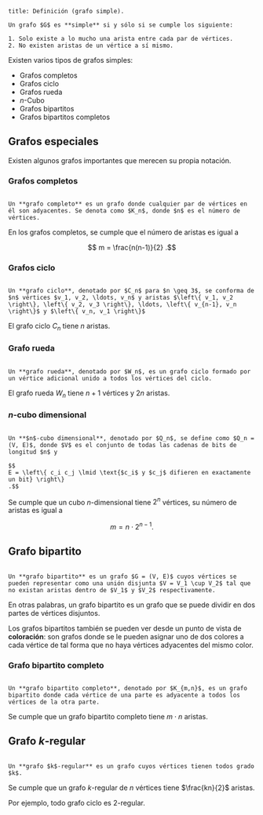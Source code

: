 ```ad-definition
title: Definición (grafo simple).

Un grafo $G$ es **simple** si y sólo si se cumple los siguiente:

1. Solo existe a lo mucho una arista entre cada par de vértices.
2. No existen aristas de un vértice a sí mismo.

```

Existen varios tipos de grafos simples:

- Grafos completos
- Grafos ciclo
- Grafos rueda
- $n$-Cubo
- Grafos bipartitos
- Grafos bipartitos completos

## Grafos especiales

Existen algunos grafos importantes que merecen su propia notación.

### Grafos completos

```ad-definition

Un **grafo completo** es un grafo donde cualquier par de vértices en él son adyacentes. Se denota como $K_n$, donde $n$ es el número de vértices.

```

En los grafos completos, se cumple que el número de aristas es igual a

$$
m = \frac{n(n-1)}{2}
.$$

### Grafos ciclo

```ad-definition

Un **grafo ciclo**, denotado por $C_n$ para $n \geq 3$, se conforma de $n$ vértices $v_1, v_2, \ldots, v_n$ y aristas $\left\{ v_1, v_2 \right\}, \left\{ v_2, v_3 \right\}, \ldots, \left\{ v_{n-1}, v_n \right\}$ y $\left\{ v_n, v_1 \right\}$

```

El grafo ciclo $C_n$ tiene $n$ aristas.

### Grafo rueda

```ad-definition

Un **grafo rueda**, denotado por $W_n$, es un grafo ciclo formado por un vértice adicional unido a todos los vértices del ciclo.

```

El grafo rueda $W_n$ tiene $n + 1$ vértices y $2n$ aristas.

### $n$-cubo dimensional

```ad-definition

Un **$n$-cubo dimensional**, denotado por $Q_n$, se define como $Q_n = (V, E)$, donde $V$ es el conjunto de todas las cadenas de bits de longitud $n$ y

$$
E = \left\{ c_i c_j \lmid \text{$c_i$ y $c_j$ difieren en exactamente un bit} \right\}
.$$

```

Se cumple que un cubo $n$-dimensional tiene $2^n$ vértices, su número de aristas es igual a

$$
m = n \cdot 2^{n-1}
.$$

## Grafo bipartito

```ad-definition

Un **grafo bipartito** es un grafo $G = (V, E)$ cuyos vértices se pueden representar como una unión disjunta $V = V_1 \cup V_2$ tal que no existan aristas dentro de $V_1$ y $V_2$ respectivamente.

```

En otras palabras, un grafo bipartito es un grafo que se puede dividir en dos partes de vértices disjuntos.

Los grafos bipartitos también se pueden ver desde un punto de vista de **coloración**: son grafos donde se le pueden asignar uno de dos colores a cada vértice de tal forma que no haya vértices adyacentes del mismo color.

### Grafo bipartito completo

```ad-definition

Un **grafo bipartito completo**, denotado por $K_{m,n}$, es un grafo bipartito donde cada vértice de una parte es adyacente a todos los vértices de la otra parte.

```

Se cumple que un grafo bipartito completo tiene $m \cdot n$ aristas.

## Grafo $k$-regular

```ad-definition

Un **grafo $k$-regular** es un grafo cuyos vértices tienen todos grado $k$.

```

Se cumple que un grafo $k$-regular de $n$ vértices tiene $\frac{kn}{2}$ aristas.

Por ejemplo, todo grafo ciclo es $2$-regular.